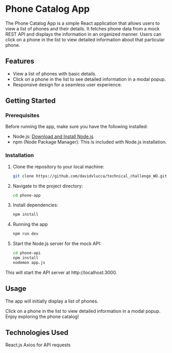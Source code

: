 # Phone Catalog App

The Phone Catalog App is a simple React application that allows users to view a list of phones and their details. It fetches phone data from a mock REST API and displays the information in an organized manner. Users can click on a phone in the list to view detailed information about that particular phone.

## Features

- View a list of phones with basic details.
- Click on a phone in the list to see detailed information in a modal popup.
- Responsive design for a seamless user experience.

## Getting Started

### Prerequisites

Before running the app, make sure you have the following installed:

- Node.js: [Download and Install Node.js](https://nodejs.org/)
- npm (Node Package Manager): This is included with Node.js installation.

### Installation

1. Clone the repository to your local machine:

   ```bash
   git clone https://github.com/davidvlucca/technical_challenge_WD.git)https://github.com/davidvlucca/technical_challenge_WD.git

2. Navigate to the project directory:

   ```bash
   cd phone-app

3. Install dependencies:

   ```bash
   npm install

5. Running the app

   ```bash
   npm run dev

7. Start the Node.js server for the mock API:

   ```bash
   cd phone-api
   npm install
   nodemon app.js

This will start the API server at http://localhost:3000.

## Usage

The app will initially display a list of phones.

Click on a phone in the list to view detailed information in a modal popup.
Enjoy exploring the phone catalog!

## Technologies Used
React.js
Axios for API requests
